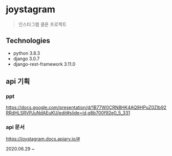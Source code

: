# joystagram
> 인스타그램 클론 프로젝트

## Technologies
- python 3.8.3
- django 3.0.7
- django-rest-framework 3.11.0

## api 기획
### ppt
https://docs.google.com/presentation/d/1B77W0CRN8HK4AQ9HPuZ0ZIb92RRdHLSRVPJuNdAEuKU/edit#slide=id.g8b700f92e0_5_331
### api 문서
https://joystagram.docs.apiary.io/#

2020.06.29 ~
